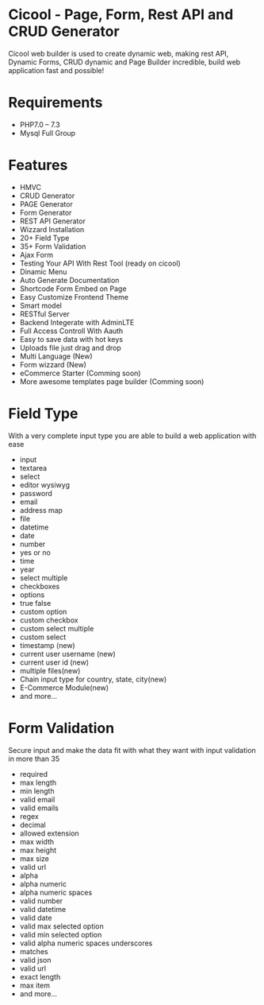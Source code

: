 # Cicool - Page, Form, Rest API and CRUD Generator
Cicool web builder is used to create dynamic web, making rest API, Dynamic Forms, CRUD dynamic and Page Builder incredible, build web application fast and possible!

# Requirements
- PHP7.0 – 7.3
- Mysql Full Group

# Features
- HMVC
- CRUD Generator
- PAGE Generator
- Form Generator
- REST API Generator
- Wizzard Installation
- 20+ Field Type
- 35+ Form Validation
- Ajax Form
- Testing Your API With Rest Tool (ready on cicool)
- Dinamic Menu
- Auto Generate Documentation
- Shortcode Form Embed on Page
- Easy Customize Frontend Theme
- Smart model
- RESTful Server
- Backend Integerate with AdminLTE
- Full Access Controll With Aauth
- Easy to save data with hot keys
- Uploads file just drag and drop
- Multi Language (New)
- Form wizzard (New)
- eCommerce Starter (Comming soon)
- More awesome templates page builder (Comming soon)

# Field Type
With a very complete input type you are able to build a web application with ease
- input
- textarea
- select
- editor wysiwyg
- password
- email
- address map
- file
- datetime
- date
- number
- yes or no
- time
- year
- select multiple
- checkboxes
- options
- true false
- custom option
- custom checkbox
- custom select multiple
- custom select
- timestamp (new)
- current user username (new)
- current user id (new)
- multiple files(new)
- Chain input type for country, state, city(new)
- E-Commerce Module(new)
- and more...

# Form Validation
Secure input and make the data fit with what they want with input validation in more than 35
- required
- max length
- min length
- valid email
- valid emails
- regex
- decimal
- allowed extension
- max width
- max height
- max size
- valid url
- alpha
- alpha numeric
- alpha numeric spaces
- valid number
- valid datetime
- valid date
- valid max selected option
- valid min selected option
- valid alpha numeric spaces underscores
- matches
- valid json
- valid url
- exact length
- max item
- and more...